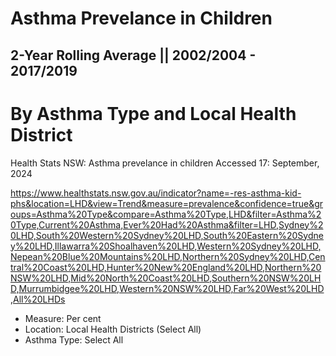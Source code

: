 # Asthma Prevelance in Children
## 2-Year Rolling Average || 2002/2004 - 2017/2019
# By Asthma Type and Local Health District

Health Stats NSW: Asthma prevelance in children
Accessed 17: September, 2024

https://www.healthstats.nsw.gov.au/indicator?name=-res-asthma-kid-phs&location=LHD&view=Trend&measure=prevalence&confidence=true&groups=Asthma%20Type&compare=Asthma%20Type,LHD&filter=Asthma%20Type,Current%20Asthma,Ever%20Had%20Asthma&filter=LHD,Sydney%20LHD,South%20Western%20Sydney%20LHD,South%20Eastern%20Sydney%20LHD,Illawarra%20Shoalhaven%20LHD,Western%20Sydney%20LHD,Nepean%20Blue%20Mountains%20LHD,Northern%20Sydney%20LHD,Central%20Coast%20LHD,Hunter%20New%20England%20LHD,Northern%20NSW%20LHD,Mid%20North%20Coast%20LHD,Southern%20NSW%20LHD,Murrumbidgee%20LHD,Western%20NSW%20LHD,Far%20West%20LHD,All%20LHDs

- Measure: Per cent
- Location: Local Health Districts (Select All)
- Asthma Type: Select All